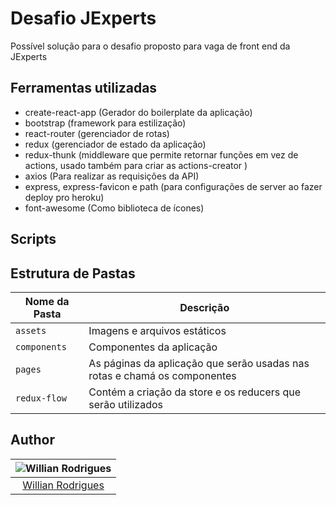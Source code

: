 # Desafio JExperts

Possível solução para o desafio proposto para vaga de front end da JExperts 

## Ferramentas utilizadas

- create-react-app (Gerador do boilerplate da aplicação)
- bootstrap (framework para estilização)
- react-router (gerenciador de rotas)
- redux (gerenciador de estado da aplicação)
- redux-thunk (middleware que permite retornar funções em vez de actions, usado também para criar as actions-creator )
- axios (Para realizar as requisições da API)
- express, express-favicon e path (para configurações de server ao fazer deploy pro heroku)
- font-awesome (Como biblioteca de ícones)

## Scripts




## Estrutura de Pastas

| Nome da Pasta  | Descrição                                                                   |
| -------------- | --------------------------------------------------------------------------- |
| `assets`       | Imagens e arquivos estáticos                                                |
| `components`   | Componentes da aplicação                                                    |
| `pages`        | As páginas da aplicação que serão usadas nas rotas e chamá os componentes   |
| `redux-flow`   | Contém a criação da store e os reducers que serão utilizados                |

## Author

| ![Willian Rodrigues](https://avatars1.githubusercontent.com/u/28413303?v=3&s=150)|
|:---------------------:|
|  [Willian Rodrigues](https://github.com/willianrssi/)   |